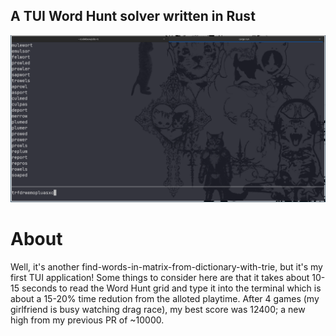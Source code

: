## A TUI Word Hunt solver written in Rust 
![screenshot](./pictures/wordhunter-rs.png)

# About
Well, it's another find-words-in-matrix-from-dictionary-with-trie, but it's my first TUI application!
Some things to consider here are that it takes about 10-15 seconds to read the Word Hunt grid and type it into the terminal which is about a 15-20% time redution from the alloted playtime. After 4 games (my girlfriend is busy watching drag race), my best score was 12400; a new high from my previous PR of ~10000. 
